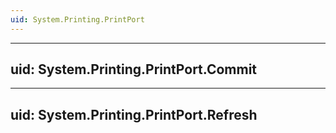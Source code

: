 ```yaml
---
uid: System.Printing.PrintPort
---
```


---
uid: System.Printing.PrintPort.Commit
---

---
uid: System.Printing.PrintPort.Refresh
---
